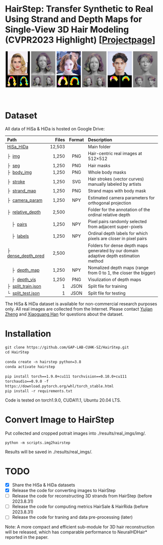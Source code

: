 # HairStep: Transfer Synthetic to Real Using Strand and Depth Maps for Single-View 3D Hair Modeling (CVPR2023 Highlight) [<a href="https://paulyzheng.github.io/research/hairstep/" target="__blank">Projectpage</a>]

<p align="center"><img src="docs/teaser.jpg"/></p></br>

# Dataset
All data of HiSa & HiDa is hosted on Google Drive:

| Path | Files | Format | Description
| :--- | ----: | :----: | :----------
| [HiSa_HiDa](https://drive.google.com/open?id=16_wS405x3sTCbIo2rPXr9q6Y_kuS6tk-) | 12,503 | | Main folder
| &boxvr;&nbsp; [img](https://drive.google.com/open?id=1kXgdqZIfUwJ-dtwbqxiLgGOxDORrDoUa) | 1,250 | PNG | Hair-centric real images at 512&times;512
| &boxvr;&nbsp; [seg](https://drive.google.com/open?id=1EH0TGU443m-BDH_6_8rQfOaAR6iNTWau) | 1,250 | PNG | Hair masks
| &boxvr;&nbsp; [body_img](https://drive.google.com/open?id=1-2Fjos3OSTcxefalX6N56Yl61x1XSqRv) | 1,250 | PNG | Whole body masks
| &boxvr;&nbsp; [stroke](https://drive.google.com/open?id=1E56OPQZ2lpF2E5VovLOa_oDxHG2cglWd) | 1,250 | SVG | Hair strokes (vector curves) manually labeled by artists
| &boxvr;&nbsp; [strand_map](https://drive.google.com/open?id=1E6T8w8jsMHXBMEHohDMNUsvKd8D9JgTL) | 1,250 | PNG | Strand maps with body mask
| &boxvr;&nbsp; [camera_param](https://drive.google.com/open?id=16V4drMAO01tAehfKe827Y2xANpr-hDXd) | 1,250 | NPY | Estimated camera parameters for orthogonal projection
| &boxvr;&nbsp; [relative_depth](https://drive.google.com/open?id=1kTwVVGuRvgElHJDTCYQ6kpVsLbGdamRZ) | 2,500 |  | Folder for the annotation of the ordinal relative depth
| &nbsp;&nbsp;&nbsp;&nbsp;&boxvr;&nbsp; [pairs](https://drive.google.com/open?id=1EQoS11JavkaIB30tVbnD7blg1WdOaWYo) | 1,250 | NPY | Pixel pairs randomly selected from adjacent super-pixels
| &nbsp;&nbsp;&nbsp;&nbsp;&boxvr;&nbsp; [labels](https://drive.google.com/open?id=1DJp8bB6m34UTkz1YPnvH2NDqHx1z832c) | 1,250 | NPY | Ordinal depth labels for which pixels are closer in pixel pairs
| &boxvr;&nbsp; [dense_depth_pred](https://drive.google.com/open?id=16SmAFmH-XKSWTiDB8-1Y-jYQ6E_twsOU) | 2,500 |  | Folders for dense depth maps generated by our domain adaptive depth estimation method
| &nbsp;&nbsp;&nbsp;&nbsp;&boxvr;&nbsp; [depth_map](https://drive.google.com/open?id=1kaMguubZcvc4kpigijvD2KkMOY4seldr) | 1,250 | NPY | Nomalized depth maps (range from 0 to 1, the closer the bigger)
| &nbsp;&nbsp;&nbsp;&nbsp;&boxvr;&nbsp; [depth_vis](https://drive.google.com/open?id=1k_9rYcCRthnq5NmynqHYtmHdUJbJNAQG) | 1,250 | PNG | Visulization of depth maps
| &boxvr;&nbsp; [split_train.json](https://drive.google.com/open?id=1-9cZxp1KsJu9PUZpc4It6reihWxRrdV6) | 1 | JSON | Split file for training
| &boxur;&nbsp; [split_test.json](https://drive.google.com/open?id=1-EVSNXbfXhaiAxGSDq1tmaNz_pdqaFdm) | 1 | JSON | Split file for testing

The HiSa & HiDa dataset is available for non-commercial research purposes only. All real images are collected from the Internet. Please contact [Yujian Zheng](https://paulyzheng.github.io/about/) and [Xiaoguang Han](https://gaplab.cuhk.edu.cn/) for questions about the dataset.

# Installation
  ```
git clone https://github.com/GAP-LAB-CUHK-SZ/HairStep.git
cd HairStep

conda create -n hairstep python=3.8
conda activate hairstep

pip install torch==1.9.0+cu111 torchvision==0.10.0+cu111 torchaudio==0.9.0 -f https://download.pytorch.org/whl/torch_stable.html
pip install -r requirements.txt
  ```
Code is tested on torch1.9.0, CUDA11.1, Ubuntu 20.04 LTS.

# Convert Image to HairStep
Put collected and cropped potrait images into ./results/real_imgs/img/.
  ```
  python -m scripts.img2hairstep
  ```
Results will be saved in ./results/real_imgs/.

# TODO
- [x] Share the HiSa & HiDa datasets
- [x] Release the code for converting images to HairStep
- [ ] Release the code for reconstructing 3D strands from HairStep (before 2023.8.31)
- [ ] Release the code for computing metrics HairSale & HairRida (before 2023.8.31)
- [ ] Release the code for traning and data pre-processing (later)

Note: A more compact and efficient sub-module for 3D hair reconstruction will be released, which has comparable performance to NeuralHDHair* reported in the paper.
